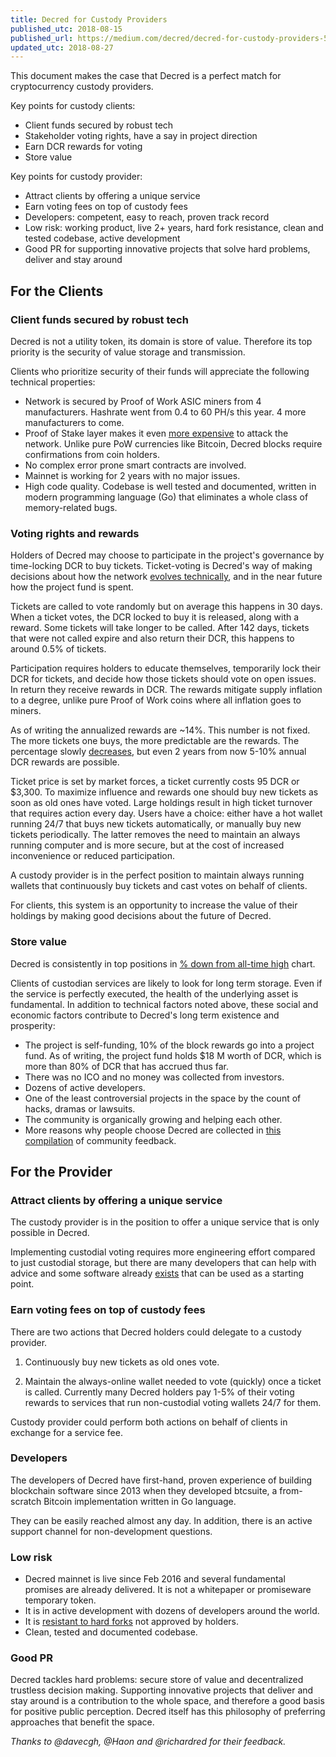 ```yaml
---
title: Decred for Custody Providers
published_utc: 2018-08-15
published_url: https://medium.com/decred/decred-for-custody-providers-57451f6e53e2
updated_utc: 2018-08-27
---
```


This document makes the case that Decred is a perfect match for cryptocurrency custody providers.

Key points for custody clients:

* Client funds secured by robust tech
* Stakeholder voting rights, have a say in project direction
* Earn DCR rewards for voting
* Store value

Key points for custody provider:

* Attract clients by offering a unique service
* Earn voting fees on top of custody fees
* Developers: competent, easy to reach, proven track record
* Low risk: working product, live 2+ years, hard fork resistance, clean and tested codebase, active development
* Good PR for supporting innovative projects that solve hard problems, deliver and stay around

## For the Clients

### Client funds secured by robust tech

Decred is not a utility token, its domain is store of value. Therefore its top priority is the security of value storage and transmission.

Clients who prioritize security of their funds will appreciate the following technical properties:

* Network is secured by Proof of Work ASIC miners from 4 manufacturers. Hashrate went from 0.4 to 60 PH/s this year. 4 more manufacturers to come.
* Proof of Stake layer makes it even [more expensive](https://medium.com/decred/decreds-hybrid-protocol-a-superior-deterrent-to-majority-attacks-9421bf486292) to attack the network. Unlike pure PoW currencies like Bitcoin, Decred blocks require confirmations from coin holders.
* No complex error prone smart contracts are involved.
* Mainnet is working for 2 years with no major issues.
* High code quality. Codebase is well tested and documented, written in modern programming language (Go) that eliminates a whole class of memory-related bugs.

### Voting rights and rewards

Holders of Decred may choose to participate in the project's governance by time-locking DCR to buy tickets. Ticket-voting is Decred's way of making decisions about how the network [evolves technically](https://docs.decred.org/getting-started/user-guides/agenda-voting/), and in the near future how the project fund is spent.

Tickets are called to vote randomly but on average this happens in 30 days. When a ticket votes, the DCR locked to buy it is released, along with a reward. Some tickets will take longer to be called. After 142 days, tickets that were not called expire and also return their DCR, this happens to around 0.5% of tickets.

Participation requires holders to educate themselves, temporarily lock their DCR for tickets, and decide how those tickets should vote on open issues. In return they receive rewards in DCR. The rewards mitigate supply inflation to a degree, unlike pure Proof of Work coins where all inflation goes to miners.

As of writing the annualized rewards are ~14%. This number is not fixed. The more tickets one buys, the more predictable are the rewards. The percentage slowly [decreases](https://docs.decred.org/advanced/inflation/), but even 2 years from now 5-10% annual DCR rewards are possible.

Ticket price is set by market forces, a ticket currently costs 95 DCR or $3,300. To maximize influence and rewards one should buy new tickets as soon as old ones have voted. Large holdings result in high ticket turnover that requires action every day. Users have a choice: either have a hot wallet running 24/7 that buys new tickets automatically, or manually buy new tickets periodically. The latter removes the need to maintain an always running computer and is more secure, but at the cost of increased inconvenience or reduced participation.

A custody provider is in the perfect position to maintain always running wallets that continuously buy tickets and cast votes on behalf of clients.

For clients, this system is an opportunity to increase the value of their holdings by making good decisions about the future of Decred.

### Store value

Decred is consistently in top positions in [% down from all-time high](https://onchainfx.com/v/nzhsrD) chart.

Clients of custodian services are likely to look for long term storage. Even if the service is perfectly executed, the health of the underlying asset is fundamental. In addition to technical factors noted above, these social and economic factors contribute to Decred's long term existence and prosperity:

* The project is self-funding, 10% of the block rewards go into a project fund. As of writing, the project fund holds $18 M worth of DCR, which is more than 80% of DCR that has accrued thus far.
* There was no ICO and no money was collected from investors.
* Dozens of active developers.
* One of the least controversial projects in the space by the count of hacks, dramas or lawsuits.
* The community is organically growing and helping each other.
* More reasons why people choose Decred are collected in [this compilation](https://medium.com/decred/why-decred-let-the-community-tell-you-5479929e35d2) of community feedback.

## For the Provider

### Attract clients by offering a unique service

The custody provider is in the position to offer a unique service that is only possible in Decred.

Implementing custodial voting requires more engineering effort compared to just custodial storage, but there are many developers that can help with advice and some software already [exists](https://github.com/decred/dcrstakepool) that can be used as a starting point.

### Earn voting fees on top of custody fees

There are two actions that Decred holders could delegate to a custody provider.

1. Continuously buy new tickets as old ones vote.

2. Maintain the always-online wallet needed to vote (quickly) once a ticket is called. Currently many Decred holders pay 1-5% of their voting rewards to services that run non-custodial voting wallets 24/7 for them.

Custody provider could perform both actions on behalf of clients in exchange for a service fee.

### Developers

The developers of Decred have first-hand, proven experience of building blockchain software since 2013 when they developed btcsuite, a from-scratch Bitcoin implementation written in Go language.

They can be easily reached almost any day. In addition, there is an active support channel for non-development questions.

### Low risk

* Decred mainnet is live since Feb 2016 and several fundamental promises are already delivered. It is not a whitepaper or promiseware temporary token.
* It is in active development with dozens of developers around the world.
* It is [resistant to hard forks](https://www.reddit.com/r/decred/comments/7f9ie1/detailed_analysis_of_decred_fork_resistance/) not approved by holders.
* Clean, tested and documented codebase.

### Good PR

Decred tackles hard problems: secure store of value and decentralized trustless decision making. Supporting innovative projects that deliver and stay around is a contribution to the whole space, and therefore a good basis for positive public perception. Decred itself has this philosophy of preferring approaches that benefit the space.

_Thanks to @davecgh, @Haon and @richardred for their feedback._
